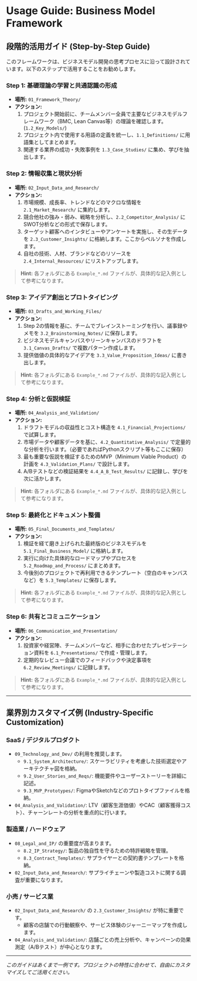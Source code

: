 # Usage Guide: Business Model Framework

## 段階的活用ガイド (Step-by-Step Guide)

このフレームワークは、ビジネスモデル開発の思考プロセスに沿って設計されています。以下のステップで活用することをお勧めします。

### Step 1: 基礎理論の学習と共通認識の形成
- **場所:** `01_Framework_Theory/`
- **アクション:**
    1. プロジェクト開始前に、チームメンバー全員で主要なビジネスモデルフレームワーク（BMC, Lean Canvas等）の理論を確認します。 (`1.2_Key_Models/`)
    2. プロジェクト内で使用する用語の定義を統一し、`1.1_Definitions/` に用語集としてまとめます。
    3. 関連する業界の成功・失敗事例を `1.3_Case_Studies/` に集め、学びを抽出します。

### Step 2: 情報収集と現状分析
- **場所:** `02_Input_Data_and_Research/`
- **アクション:**
    1. 市場規模、成長率、トレンドなどのマクロな情報を `2.1_Market_Research/` に集約します。
    2. 競合他社の強み・弱み、戦略を分析し、`2.2_Competitor_Analysis/` にSWOT分析などの形式で保存します。
    3. ターゲット顧客へのインタビューやアンケートを実施し、その生データを `2.3_Customer_Insights/` に格納します。ここからペルソナを作成します。
    4. 自社の技術、人材、ブランドなどのリソースを `2.4_Internal_Resources/` にリストアップします。
> **Hint:** 各フォルダにある `Example_*.md` ファイルが、具体的な記入例として参考になります。

### Step 3: アイデア創出とプロトタイピング
- **場所:** `03_Drafts_and_Working_Files/`
- **アクション:**
    1. Step 2の情報を基に、チームでブレインストーミングを行い、議事録やメモを `3.2_Brainstorming_Notes/` に保存します。
    2. ビジネスモデルキャンバスやリーンキャンバスのドラフトを `3.1_Canvas_Drafts/` で複数パターン作成します。
    3. 提供価値の具体的なアイデアを `3.3_Value_Proposition_Ideas/` に書き出します。
> **Hint:** 各フォルダにある `Example_*.md` ファイルが、具体的な記入例として参考になります。

### Step 4: 分析と仮説検証
- **場所:** `04_Analysis_and_Validation/`
- **アクション:**
    1. ドラフトモデルの収益性とコスト構造を `4.1_Financial_Projections/` で試算します。
    2. 市場データや顧客データを基に、`4.2_Quantitative_Analysis/` で定量的な分析を行います。（必要であればPythonスクリプト等もここに保存）
    3. 最も重要な仮説を検証するためのMVP（Minimum Viable Product）の計画を `4.3_Validation_Plans/` で設計します。
    4. A/Bテストなどの検証結果を `4.4_A_B_Test_Results/` に記録し、学びを次に活かします。
> **Hint:** 各フォルダにある `Example_*.md` ファイルが、具体的な記入例として参考になります。

### Step 5: 最終化とドキュメント整備
- **場所:** `05_Final_Documents_and_Templates/`
- **アクション:**
    1. 検証を経て磨き上げられた最終版のビジネスモデルを `5.1_Final_Business_Model/` に格納します。
    2. 実行に向けた具体的なロードマップやプロセスを `5.2_Roadmap_and_Process/` にまとめます。
    3. 今後別のプロジェクトで再利用できるテンプレート（空白のキャンバスなど）を `5.3_Templates/` に保存します。
> **Hint:** 各フォルダにある `Example_*.md` ファイルが、具体的な記入例として参考になります。

### Step 6: 共有とコミュニケーション
- **場所:** `06_Communication_and_Presentation/`
- **アクション:**
    1. 投資家や経営陣、チームメンバーなど、相手に合わせたプレゼンテーション資料を `6.1_Presentations/` で作成・管理します。
    2. 定期的なレビュー会議でのフィードバックや決定事項を `6.2_Review_Meetings/` に記録します。
> **Hint:** 各フォルダにある `Example_*.md` ファイルが、具体的な記入例として参考になります。

---

## 業界別カスタマイズ例 (Industry-Specific Customization)

### SaaS / デジタルプロダクト
- `09_Technology_and_Dev/` の利用を推奨します。
    - `9.1_System_Architecture/`: スケーラビリティを考慮した技術選定やアーキテクチャ図を格納。
    - `9.2_User_Stories_and_Reqs/`: 機能要件やユーザーストーリーを詳細に記述。
    - `9.3_MVP_Prototypes/`: FigmaやSketchなどのプロトタイプファイルを格納。
- `04_Analysis_and_Validation/`: LTV（顧客生涯価値）やCAC（顧客獲得コスト）、チャーンレートの分析を重点的に行います。

### 製造業 / ハードウェア
- `08_Legal_and_IP/` の重要度が高まります。
    - `8.2_IP_Strategy/`: 製品の独自性を守るための特許戦略を管理。
    - `8.3_Contract_Templates/`: サプライヤーとの契約書テンプレートを格納。
- `02_Input_Data_and_Research/`: サプライチェーンや製造コストに関する調査が重要になります。

### 小売 / サービス業
- `02_Input_Data_and_Research/` の `2.3_Customer_Insights/` が特に重要です。
    - 顧客の店舗での行動観察や、サービス体験のジャーニーマップを作成します。
- `04_Analysis_and_Validation/`: 店舗ごとの売上分析や、キャンペーンの効果測定（A/Bテスト）が中心となります。

---
*このガイドはあくまで一例です。プロジェクトの特性に合わせて、自由にカスタマイズしてご活用ください。*
